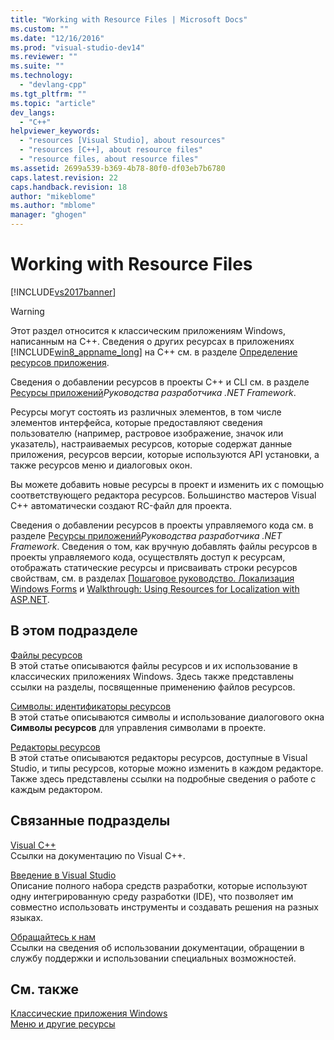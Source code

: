 ```yaml
---
title: "Working with Resource Files | Microsoft Docs"
ms.custom: ""
ms.date: "12/16/2016"
ms.prod: "visual-studio-dev14"
ms.reviewer: ""
ms.suite: ""
ms.technology: 
  - "devlang-cpp"
ms.tgt_pltfrm: ""
ms.topic: "article"
dev_langs: 
  - "C++"
helpviewer_keywords: 
  - "resources [Visual Studio], about resources"
  - "resources [C++], about resource files"
  - "resource files, about resource files"
ms.assetid: 2699a539-b369-4b78-80f0-df03eb7b6780
caps.latest.revision: 22
caps.handback.revision: 18
author: "mikeblome"
ms.author: "mblome"
manager: "ghogen"
---
```

# Working with Resource Files
[!INCLUDE[vs2017banner](../assembler/inline/includes/vs2017banner.md)]

> [!WARNING]
>  Этот раздел относится к классическим приложениям Windows, написанным на C\+\+. Сведения о других ресурсах в приложениях [!INCLUDE[win8_appname_long](../build/includes/win8_appname_long_md.md)] на C\+\+ см. в разделе [Определение ресурсов приложения](http://msdn.microsoft.com/ru-ru/476ea844-632c-4467-9ce3-966be1350dd4).  
>   
>  Сведения о добавлении ресурсов в проекты C\+\+ и CLI см. в разделе [Ресурсы приложений](../Topic/Resources%20in%20Desktop%20Apps.md)*Руководства разработчика .NET Framework*.  
  
 Ресурсы могут состоять из различных элементов, в том числе элементов интерфейса, которые предоставляют сведения пользователю \(например, растровое изображение, значок или указатель\), настраиваемых ресурсов, которые содержат данные приложения, ресурсов версии, которые используются API установки, а также ресурсов меню и диалоговых окон.  
  
 Вы можете добавить новые ресурсы в проект и изменить их с помощью соответствующего редактора ресурсов. Большинство мастеров Visual C\+\+ автоматически создают RC\-файл для проекта.  
  
 Сведения о добавлении ресурсов в проекты управляемого кода см. в разделе [Ресурсы приложений](../Topic/Resources%20in%20Desktop%20Apps.md)*Руководства разработчика .NET Framework*. Сведения о том, как вручную добавлять файлы ресурсов в проекты управляемого кода, осуществлять доступ к ресурсам, отображать статические ресурсы и присваивать строки ресурсов свойствам, см. в разделах [Пошаговое руководство. Локализация Windows Forms](http://msdn.microsoft.com/ru-ru/9a96220d-a19b-4de0-9f48-01e5d82679e5) и [Walkthrough: Using Resources for Localization with ASP.NET](../Topic/Walkthrough:%20Using%20Resources%20for%20Localization%20with%20ASP.NET.md).  
  
## В этом подразделе  
 [Файлы ресурсов](../mfc/resource-files-visual-studio.md)  
 В этой статье описываются файлы ресурсов и их использование в классических приложениях Windows. Здесь также представлены ссылки на разделы, посвященные применению файлов ресурсов.  
  
 [Символы: идентификаторы ресурсов](../mfc/symbols-resource-identifiers.md)  
 В этой статье описываются символы и использование диалогового окна **Символы ресурсов** для управления символами в проекте.  
  
 [Редакторы ресурсов](../mfc/resource-editors.md)  
 В этой статье описываются редакторы ресурсов, доступные в Visual Studio, и типы ресурсов, которые можно изменить в каждом редакторе. Также здесь представлены ссылки на подробные сведения о работе с каждым редактором.  
  
## Связанные подразделы  
 [Visual C\+\+](../top/visual-cpp-in-visual-studio-2015.md)  
 Ссылки на документацию по Visual C\+\+.  
  
 [Введение в Visual Studio](http://msdn.microsoft.com/ru-ru/99997089-56ff-4d60-81a9-447062dc98ac)  
 Описание полного набора средств разработки, которые используют одну интегрированную среду разработки \(IDE\), что позволяет им совместно использовать инструменты и создавать решения на разных языках.  
  
 [Обращайтесь к нам](../Topic/Talk%20to%20Us.md)  
 Ссылки на сведения об использовании документации, обращении в службу поддержки и использовании специальных возможностей.  
  
## См. также  
 [Классические приложения Windows](../windows/windows-desktop-applications-cpp.md)   
 [Меню и другие ресурсы](http://msdn.microsoft.com/library/windows/desktop/ms632583.aspx)